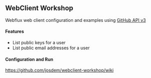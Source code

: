 WebClient Workshop
---------------------------------------

Webflux web client configuration and examples using [GitHub API v3](https://developer.github.com/v3/?)

#### Features

* List public keys for a user
* List public email addresses for a user

#### Configuration and Run

https://github.com/josdem/webclient-workshop/wiki

